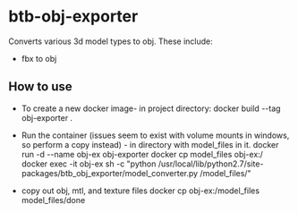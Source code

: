 # btb-obj-exporter

Converts various 3d model types to obj. These include:
* fbx to obj

## How to use

- To create a new docker image- in project directory:
  docker build --tag obj-exporter .

- Run the container (issues seem to exist with volume mounts in windows, so perform a copy instead) - in directory with model_files in it.
  docker run -d --name obj-ex obj-exporter
  docker cp model_files obj-ex:/
  docker exec -it obj-ex sh -c "python /usr/local/lib/python2.7/site-packages/btb_obj_exporter/model_converter.py /model_files/"

- copy out obj, mtl, and texture files
  docker cp obj-ex:/model_files model_files/done